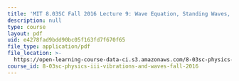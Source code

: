 ```yaml
---
title: 'MIT 8.03SC Fall 2016 Lecture 9: Wave Equation, Standing Waves, Fourier Series'
description: null
type: course
layout: pdf
uid: e4278fad9bdd90bc05f163fd7f670f65
file_type: application/pdf
file_location: >-
  https://open-learning-course-data-ci.s3.amazonaws.com/8-03sc-physics-iii-vibrations-and-waves-fall-2016/e4278fad9bdd90bc05f163fd7f670f65_MIT8_03SCF16_Lec9.pdf
course_id: 8-03sc-physics-iii-vibrations-and-waves-fall-2016
---
```

